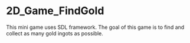 # 2D_Game_FindGold
This mini game uses SDL framework. The goal of this game is to find and collect as many gold ingots as possible.
